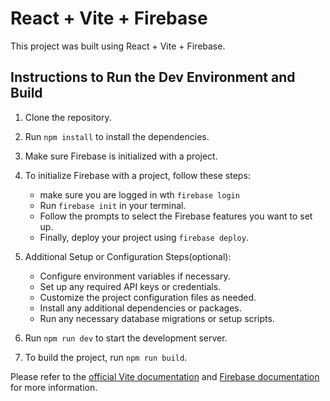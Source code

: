 # React + Vite + Firebase

This project was built using React + Vite + Firebase.

## Instructions to Run the Dev Environment and Build

1. Clone the repository.
2. Run `npm install` to install the dependencies.
3. Make sure Firebase is initialized with a project.
4. To initialize Firebase with a project, follow these steps:
   - make sure you are logged in wth `firebase login`
   - Run `firebase init` in your terminal.
   - Follow the prompts to select the Firebase features you want to set up.
   - Finally, deploy your project using `firebase deploy`.
5. Additional Setup or Configuration Steps(optional):

   - Configure environment variables if necessary.
   - Set up any required API keys or credentials.
   - Customize the project configuration files as needed.
   - Install any additional dependencies or packages.
   - Run any necessary database migrations or setup scripts.

6. Run `npm run dev` to start the development server.
7. To build the project, run `npm run build`.

Please refer to the [official Vite documentation](https://vitejs.dev/guide/) and [Firebase documentation](https://firebase.google.com/docs) for more information.
